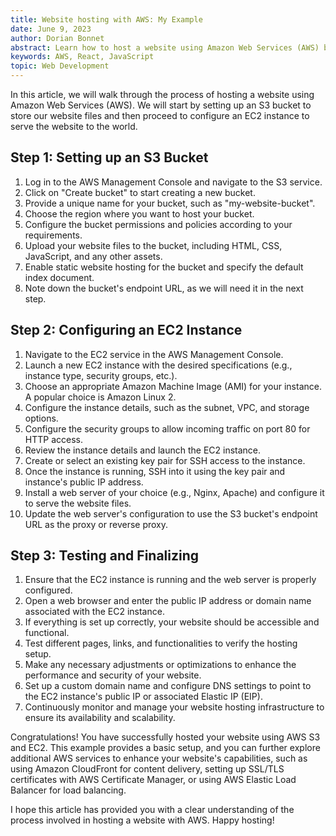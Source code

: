 ```yaml
---
title: Website hosting with AWS: My Example
date: June 9, 2023
author: Dorian Bonnet
abstract: Learn how to host a website using Amazon Web Services (AWS) by setting up an S3 bucket and an EC2 instance.
keywords: AWS, React, JavaScript
topic: Web Development
---
```


In this article, we will walk through the process of hosting a website using Amazon Web Services (AWS). We will start by setting up an S3 bucket to store our website files and then proceed to configure an EC2 instance to serve the website to the world.

## Step 1: Setting up an S3 Bucket

1. Log in to the AWS Management Console and navigate to the S3 service.
2. Click on "Create bucket" to start creating a new bucket.
3. Provide a unique name for your bucket, such as "my-website-bucket".
4. Choose the region where you want to host your bucket.
5. Configure the bucket permissions and policies according to your requirements.
6. Upload your website files to the bucket, including HTML, CSS, JavaScript, and any other assets.
7. Enable static website hosting for the bucket and specify the default index document.
8. Note down the bucket's endpoint URL, as we will need it in the next step.

## Step 2: Configuring an EC2 Instance

1. Navigate to the EC2 service in the AWS Management Console.
2. Launch a new EC2 instance with the desired specifications (e.g., instance type, security groups, etc.).
3. Choose an appropriate Amazon Machine Image (AMI) for your instance. A popular choice is Amazon Linux 2.
4. Configure the instance details, such as the subnet, VPC, and storage options.
5. Configure the security groups to allow incoming traffic on port 80 for HTTP access.
6. Review the instance details and launch the EC2 instance.
7. Create or select an existing key pair for SSH access to the instance.
8. Once the instance is running, SSH into it using the key pair and instance's public IP address.
9. Install a web server of your choice (e.g., Nginx, Apache) and configure it to serve the website files.
10. Update the web server's configuration to use the S3 bucket's endpoint URL as the proxy or reverse proxy.

## Step 3: Testing and Finalizing

1. Ensure that the EC2 instance is running and the web server is properly configured.
2. Open a web browser and enter the public IP address or domain name associated with the EC2 instance.
3. If everything is set up correctly, your website should be accessible and functional.
4. Test different pages, links, and functionalities to verify the hosting setup.
5. Make any necessary adjustments or optimizations to enhance the performance and security of your website.
6. Set up a custom domain name and configure DNS settings to point to the EC2 instance's public IP or associated Elastic IP (EIP).
7. Continuously monitor and manage your website hosting infrastructure to ensure its availability and scalability.

Congratulations! You have successfully hosted your website using AWS S3 and EC2. This example provides a basic setup, and you can further explore additional AWS services to enhance your website's capabilities, such as using Amazon CloudFront for content delivery, setting up SSL/TLS certificates with AWS Certificate Manager, or using AWS Elastic Load Balancer for load balancing.

I hope this article has provided you with a clear understanding of the process involved in hosting a website with AWS. Happy hosting!
